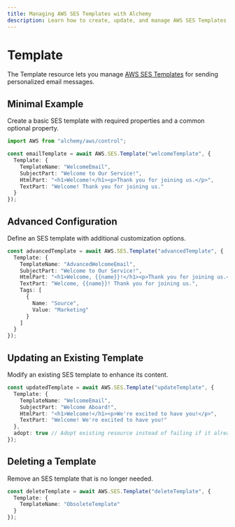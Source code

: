 ```yaml
---
title: Managing AWS SES Templates with Alchemy
description: Learn how to create, update, and manage AWS SES Templates using Alchemy Cloud Control.
---
```


# Template

The Template resource lets you manage [AWS SES Templates](https://docs.aws.amazon.com/ses/latest/userguide/) for sending personalized email messages.

## Minimal Example

Create a basic SES template with required properties and a common optional property.

```ts
import AWS from "alchemy/aws/control";

const emailTemplate = await AWS.SES.Template("welcomeTemplate", {
  Template: {
    TemplateName: "WelcomeEmail",
    SubjectPart: "Welcome to Our Service!",
    HtmlPart: "<h1>Welcome!</h1><p>Thank you for joining us.</p>",
    TextPart: "Welcome! Thank you for joining us."
  }
});
```

## Advanced Configuration

Define an SES template with additional customization options.

```ts
const advancedTemplate = await AWS.SES.Template("advancedTemplate", {
  Template: {
    TemplateName: "AdvancedWelcomeEmail",
    SubjectPart: "Welcome to Our Service!",
    HtmlPart: "<h1>Welcome, {{name}}!</h1><p>Thank you for joining us.</p>",
    TextPart: "Welcome, {{name}}! Thank you for joining us.",
    Tags: [
      {
        Name: "Source",
        Value: "Marketing"
      }
    ]
  }
});
```

## Updating an Existing Template

Modify an existing SES template to enhance its content.

```ts
const updatedTemplate = await AWS.SES.Template("updateTemplate", {
  Template: {
    TemplateName: "WelcomeEmail",
    SubjectPart: "Welcome Aboard!",
    HtmlPart: "<h1>Welcome!</h1><p>We're excited to have you!</p>",
    TextPart: "Welcome! We're excited to have you!"
  },
  adopt: true // Adopt existing resource instead of failing if it already exists
});
```

## Deleting a Template

Remove an SES template that is no longer needed.

```ts
const deleteTemplate = await AWS.SES.Template("deleteTemplate", {
  Template: {
    TemplateName: "ObsoleteTemplate"
  }
});
```